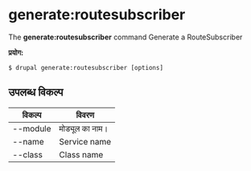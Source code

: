 # generate:routesubscriber
The **generate:routesubscriber** command Generate a RouteSubscriber

**प्रयोग:**
```
$ drupal generate:routesubscriber [options] 
```

## उपलब्ध विकल्प
विकल्प | विवरण
-------|-------------
--module | मोड्यूल का नाम।
--name | Service name
--class | Class name
